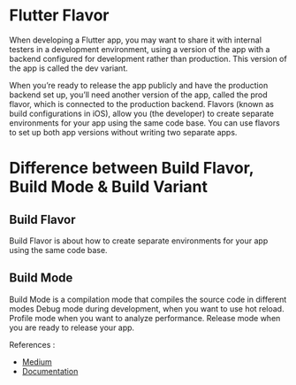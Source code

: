 # Flutter Flavor

When developing a Flutter app, you may want to share it with internal testers in a development environment, using a version of the app with a backend configured for development rather than production. This version of the app is called the dev variant.

When you’re ready to release the app publicly and have the production backend set up, you’ll need another version of the app, called the prod flavor, which is connected to the production backend.
Flavors (known as build configurations in iOS), allow you (the developer) to create separate environments for your app using the same code base. You can use flavors to set up both app versions without writing two separate apps.

# Difference between Build Flavor, Build Mode & Build Variant

## Build Flavor
Build Flavor is about how to create separate environments for your app using the same code base.

## Build Mode
Build Mode is a compilation mode that compiles the source code in different modes
Debug mode during development, when you want to use hot reload.
Profile mode when you want to analyze performance.
Release mode when you are ready to release your app.

References :

- [Medium]([https://docs.flutter.dev/get-started/codelab](https://dwirandyh.medium.com/create-build-flavor-in-flutter-application-ios-android-fb35a81a9fac))
- [Documentation]([https://docs.flutter.dev/cookbook](https://docs.flutter.dev/deployment/flavors))
